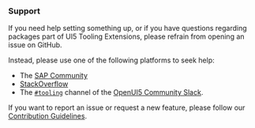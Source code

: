 ### Support

If you need help setting something up, or if you have questions regarding packages part of UI5 Tooling Extensions, please refrain from opening an issue on GitHub.

Instead, please use one of the following platforms to seek help:

* The [SAP Community](https://answers.sap.com/topics/ui5-tooling.html)
* [StackOverflow](http://stackoverflow.com/questions/tagged/ui5-tooling)
* The [`#tooling`](https://openui5.slack.com/archives/C0A7QFN6B) channel of the [OpenUI5 Community Slack](https://ui5-slack-invite.cfapps.eu10.hana.ondemand.com/).

If you want to report an issue or request a new feature, please follow our [Contribution Guidelines](https://github.com/SAP/ui5-tooling-extensions/blob/main/CONTRIBUTING.md#-feature-requests).
